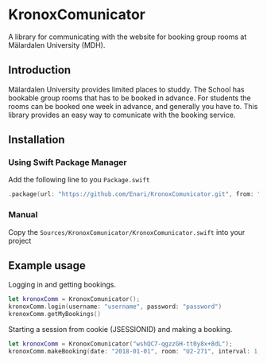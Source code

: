 # KronoxComunicator
A library for communicating with the website for booking group rooms at Mälardalen University (MDH).


## Introduction
Mälardalen University provides limited places to studdy. The School has bookable group rooms that has to be booked in advance. For students the rooms can be booked one week in advance, and generally you have to. This library provides an easy way to comunicate with the booking service.

## Installation
### Using Swift Package Manager
Add the following line to you `Package.swift`

```swift
.package(url: "https://github.com/Enari/KronoxComunicator.git", from: "0.1.0"),
```

### Manual
Copy the `Sources/KronoxComunicator/KronoxComunicator.swift` into your project

## Example usage
Logging in and getting bookings.

```swift
let kronoxComm = KronoxComunicator();
kronoxComm.login(username: "username", password: "password")
kronoxComm.getMyBookings()
```

Starting a session from cookie (JSESSIONID) and making a booking.

```swift
let kronoxComm = KronoxComunicator("wshQC7-qgzzGH-tt0y8x+8dL");
kronoxComm.makeBooking(date: "2018-01-01", room: "U2-271", interval: 1, comment: "Example Booking")
```
